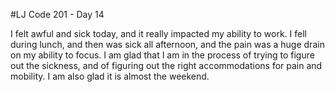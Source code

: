 #LJ Code 201 - Day 14

I felt awful and sick today, and it really impacted my ability to work. I fell during lunch, and then was sick all afternoon, and the pain was a huge drain on my ability to focus. I am glad that I am in the process of trying to figure out the sickness, and of figuring out the right accommodations for pain and mobility. I am also glad it is almost the weekend.
